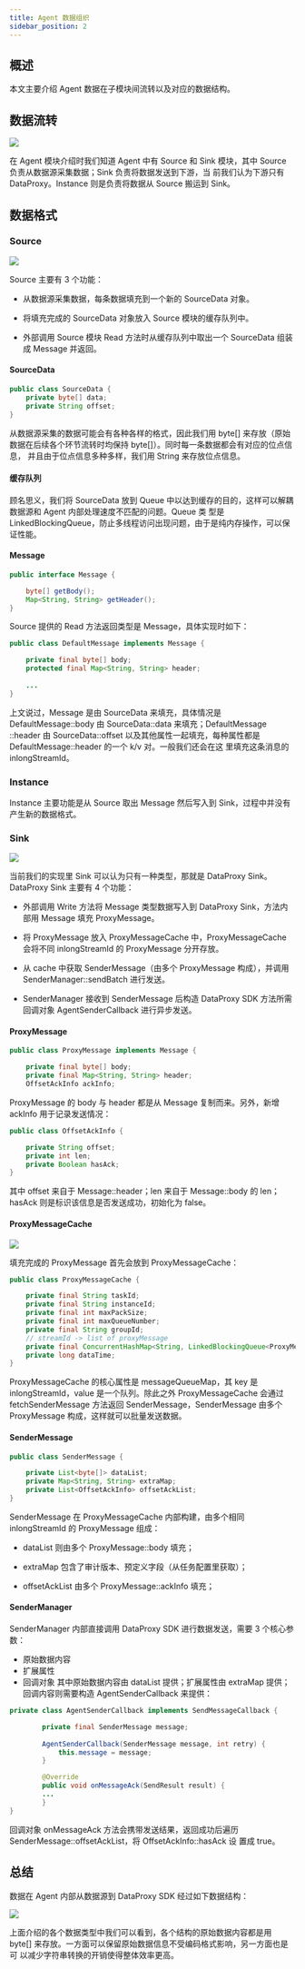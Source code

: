 ```yaml
---
title: Agent 数据组织
sidebar_position: 2
---
```

## 概述
本文主要介绍 Agent 数据在子模块间流转以及对应的数据结构。
## 数据流转
![](img/agent_1.png)

在 Agent 模块介绍时我们知道 Agent 中有 Source 和 Sink 模块，其中 Source 负责从数据源采集数据；Sink 负责将数据发送到下游，当
前我们认为下游只有 DataProxy。Instance 则是负责将数据从 Source 搬运到 Sink。
## 数据格式
### Source
![](img/source_1.png)

Source 主要有 3 个功能：

- 从数据源采集数据，每条数据填充到一个新的 SourceData 对象。

- 将填充完成的 SourceData 对象放入 Source 模块的缓存队列中。

- 外部调用 Source 模块 Read 方法时从缓存队列中取出一个 SourceData 组装成 Message 并返回。
#### SourceData
```java 
public class SourceData {
    private byte[] data;
    private String offset;
}
```
从数据源采集的数据可能会有各种各样的格式，因此我们用 byte[] 来存放（原始数据在后续各个环节流转时均保持 byte[]）。同时每一条数据都会有对应的位点信息，
并且由于位点信息多种多样，我们用 String 来存放位点信息。
#### 缓存队列
顾名思义，我们将 SourceData 放到 Queue 中以达到缓存的目的，这样可以解耦数据源和 Agent 内部处理速度不匹配的问题。Queue 类
型是 LinkedBlockingQueue，防止多线程访问出现问题，由于是纯内存操作，可以保证性能。
#### Message 
```java
public interface Message {

    byte[] getBody();
    Map<String, String> getHeader();
}
```
Source 提供的 Read 方法返回类型是 Message，具体实现时如下：
```java
public class DefaultMessage implements Message {

    private final byte[] body;
    protected final Map<String, String> header;
    
    ...
}
```
上文说过，Message 是由 SourceData 来填充，具体情况是 DefaultMessage::body 由 SourceData::data 来填充；DefaultMessage
::header 由 SourceData::offset 以及其他属性一起填充，每种属性都是 DefaultMessage::header 的一个 k/v 对。一般我们还会在这
里填充这条消息的 inlongStreamId。
### Instance
Instance 主要功能是从 Source 取出 Message 然后写入到 Sink，过程中并没有产生新的数据格式。
### Sink
![](img/sink_1.png)

当前我们的实现里 Sink 可以认为只有一种类型，那就是 DataProxy Sink。DataProxy Sink 主要有 4 个功能：

- 外部调用 Write 方法将 Message 类型数据写入到 DataProxy Sink，方法内部用 Message 填充 ProxyMessage。

- 将 ProxyMessage 放入 ProxyMessageCache 中，ProxyMessageCache 会将不同 inlongStreamId 的 ProxyMessage 分开存放。

- 从 cache 中获取 SenderMessage（由多个 ProxyMessage 构成），并调用 SenderManager::sendBatch 进行发送。

- SenderManager 接收到 SenderMessage 后构造 DataProxy SDK 方法所需回调对象 AgentSenderCallback 进行异步发送。

#### ProxyMessage
```java
public class ProxyMessage implements Message {

    private final byte[] body;
    private final Map<String, String> header;
    OffsetAckInfo ackInfo;
```
ProxyMessage 的 body 与 header 都是从 Message 复制而来。另外，新增 ackInfo 用于记录发送情况：
```java
public class OffsetAckInfo {

    private String offset;
    private int len;
    private Boolean hasAck;
}
```
其中 offset 来自于 Message::header；len 来自于 Message::body 的 len；hasAck 则是标识该信息是否发送成功，初始化为 false。
#### ProxyMessageCache
![](img/cache_1.png)

填充完成的 ProxyMessage 首先会放到 ProxyMessageCache：
```java
public class ProxyMessageCache {

    private final String taskId;
    private final String instanceId;
    private final int maxPackSize;
    private final int maxQueueNumber;
    private final String groupId;
    // streamId -> list of proxyMessage
    private final ConcurrentHashMap<String, LinkedBlockingQueue<ProxyMessage>> messageQueueMap;
    private long dataTime;
}
```
ProxyMessageCache 的核心属性是 messageQueueMap，其 key 是 inlongStreamId，value 是一个队列。除此之外 ProxyMessageCache 
会通过 fetchSenderMessage 方法返回 SenderMessage，SenderMessage 由多个 ProxyMessage 构成，这样就可以批量发送数据。
#### SenderMessage
```java
public class SenderMessage {

    private List<byte[]> dataList;
    private Map<String, String> extraMap;
    private List<OffsetAckInfo> offsetAckList;
}
```

SenderMessage 在 ProxyMessageCache 内部构建，由多个相同 inlongStreamId 的 ProxyMessage 组成：

- dataList 则由多个 ProxyMessage::body 填充；

- extraMap 包含了审计版本、预定义字段（从任务配置里获取）；

- offsetAckList 由多个 ProxyMessage::ackInfo 填充；
#### SenderManager
SenderManager 内部直接调用 DataProxy SDK 进行数据发送，需要 3 个核心参数：
- 原始数据内容
- 扩展属性
- 回调对象
其中原始数据内容由 dataList 提供；扩展属性由 extraMap 提供；回调内容则需要构造 AgentSenderCallback 来提供：
```java
private class AgentSenderCallback implements SendMessageCallback {

        private final SenderMessage message;
  
        AgentSenderCallback(SenderMessage message, int retry) {
            this.message = message;
        }

        @Override
        public void onMessageAck(SendResult result) {
        ...
        }
}
```
回调对象 onMessageAck 方法会携带发送结果，返回成功后遍历 SenderMessage::offsetAckList，将 OffsetAckInfo::hasAck 设
置成 true。
## 总结
数据在 Agent 内部从数据源到 DataProxy SDK 经过如下数据结构：

![](img/total.png)

上面介绍的各个数据类型中我们可以看到，各个结构的原始数据内容都是用 byte[] 来存放。一方面可以保留原始数据信息不受编码格式影响，另一方面也是可
以减少字符串转换的开销使得整体效率更高。
